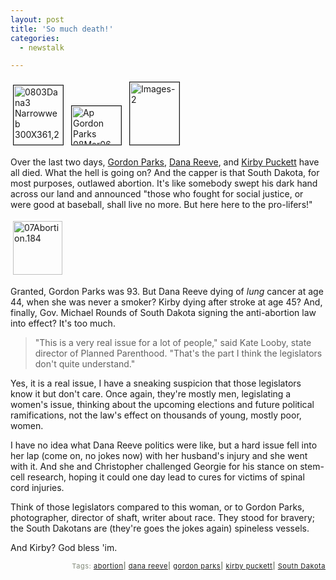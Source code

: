 ```yaml
---
layout: post
title: 'So much death!'
categories:
  - newstalk

---
```


<a href="http://www.levjoy.com/blog/wp-content/uploads/2006/03/0803dana3_narrowweb__300x361,2.jpg"><img width="79" vspace="4" hspace="4" height="95" border="1" alt="0803Dana3 Narrowweb  300X361,2" src="http://www.levjoy.com/blog/wp-content/uploads/2006/03/0803dana3_narrowweb__300x361,2-tm.jpg" /></a> <a href="http://www.levjoy.com/blog/wp-content/uploads/2006/03/ap_gordon_parks_08mar06_210.jpg"><img width="79" vspace="4" hspace="4" height="62" border="1" alt="Ap Gordon Parks 08Mar06 210" src="http://www.levjoy.com/blog/wp-content/uploads/2006/03/ap_gordon_parks_08mar06_210-tm.jpg" /></a> <a href="http://www.levjoy.com/blog/wp-content/uploads/2006/03/images-2.jpeg"><img width="79" vspace="4" hspace="4" height="100" border="1" alt="Images-2" src="http://www.levjoy.com/blog/wp-content/uploads/2006/03/images-2-tm.jpg" /></a>

Over the last two days, <a href="http://news.google.com/news/url?sa=t&amp;ct=:ePkh8BM9E2IF2mHACjc7FW5fMYrZRgIsLN2PF23WklkwleHvx1rzBwAFmw3G/3-2-0&amp;fp=440ef8c78c2ce06e&amp;ei=Qd4ORJz9G8qwas_x8KcM&amp;url=http%3A//www.usatoday.com/life/people/2006-03-07-parks-sidebar_x.htm&amp;cid=1104871851">Gordon Parks</a>, <a href="http://news.google.com/news/url?sa=t&amp;ct=:ePkh8BM9E2IF2mHACjc7FW5fMYrZRgIsLN2PF23WklkwleHvx1rzBwAFmw3G/3-0-0&amp;fp=440ef8c78c2ce06e&amp;ei=Qd4ORJz9G8qwas_x8KcM&amp;url=http%3A//www.theglobeandmail.com/servlet/story/LAC.20060308.REEVE08/TPStory/Entertainment/columnists&amp;cid=1104860289">Dana Reeve</a>, and <a href="http://news.google.com/news/url?sa=t&amp;ct=:ePkh8BM9E2IF2mHACjc7FW5fMYrZRgIsLN2PF23WklkwleHvx1rzBwAFmw3G/2x-0&amp;fp=440ef8c78c2ce06e&amp;ei=Qd4ORJz9G8qwas_x8KcM&amp;url=http%3A//sportsillustrated.cnn.com/2006/baseball/mlb/wires/03/08/2010.ap.bbo.puckett.twins.scene.0633/&amp;cid=1104816064">Kirby Puckett</a> have all died.  What the hell is going on?  And the capper is that South Dakota, for most purposes, outlawed abortion.  It's like somebody swept his dark hand across our land and announced "those who fought for social justice, or were good at baseball, shall live no more.  But here here to the pro-lifers!"

<a href="http://www.levjoy.com/blog/wp-content/uploads/2006/03/07abortion.184.jpg"><img width="79" vspace="4" hspace="4" height="86" border="0" alt="07Abortion.184" src="http://www.levjoy.com/blog/wp-content/uploads/2006/03/07abortion.184-tm.jpg" /></a>

Granted, Gordon Parks was 93.  But Dana Reeve dying of <em>lung </em>cancer at age 44, when she was never a smoker?  Kirby dying after stroke at age 45?  And, finally, Gov. Michael Rounds of South Dakota signing the anti-abortion law into effect?  It's too much.
<blockquote>"This is a very real issue for a lot of people," said Kate Looby, state director of Planned Parenthood. "That's the part I think the legislators don't quite understand."</blockquote>
Yes, it is a real issue, I have a sneaking suspicion that those legislators know it but don't care.  Once again, they're mostly men, legislating a women's issue, thinking about the upcoming elections and future political ramifications, not the law's effect on thousands of young, mostly poor, women.

I have no idea what Dana Reeve politics were like, but a hard issue fell into her lap (come on, no jokes now) with her husband's injury and she went with it.  And she and Christopher challenged Georgie for his stance on stem-cell research, hoping it could one day lead to cures for victims of spinal cord injuries.

Think of those legislators compared to this woman, or to Gordon Parks, photographer, director of shaft, writer about race.  They stood for bravery; the South Dakotans are (they're goes the jokes again) spineless vessels.

And Kirby?  God bless 'im.

<!-- technorati tags start -->
<p style="text-align:right;font-size:11px;letter-spacing:.05em;color:#808979;">Tags: <a rel="tag" href="http://www.technorati.com/tag/abortion">abortion</a><strong>|</strong> <a rel="tag" href="http://www.technorati.com/tag/dana%20reeve">dana reeve</a><strong>|</strong> <a rel="tag" href="http://www.technorati.com/tag/gordon%20parks">gordon parks</a><strong>|</strong> <a rel="tag" href="http://www.technorati.com/tag/kirby%20puckett">kirby puckett</a><strong>|</strong> <a rel="tag" href="http://www.technorati.com/tag/South%20Dakota">South Dakota</a></p>
<!-- technorati tags end -->
